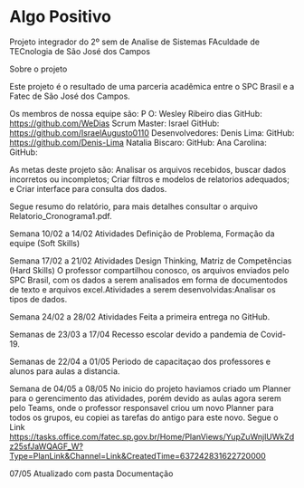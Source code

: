 # Algo Positivo
Projeto integrador do 2º sem de Analise de Sistemas
FAculdade de TECnologia de São José dos Campos 

Sobre o projeto

Este projeto é o resultado de uma parceria acadêmica entre o SPC Brasil e a Fatec de São José dos Campos.

Os membros de nossa equipe são:
    P O: Wesley Ribeiro dias
        GitHub: https://github.com/WeDias
    Scrum Master: Israel
        GitHub: https://github.com/IsraelAugusto0110
    Desenvolvedores:
    Denis Lima:
        GitHub: https://github.com/Denis-Lima
    Natalia Biscaro:
        GitHub:
    Ana Carolina:
        GitHub:

As metas deste projeto são:
    Analisar os arquivos recebidos, buscar dados incorretos ou incompletos;
    Criar filtros e modelos de relatorios adequados; e
    Criar interface para consulta dos dados. 

Segue resumo do relatório, para mais detalhes consultar o arquivo Relatorio_Cronograma1.pdf.

Semana 10/02 a 14/02
Atividades
Definição de Problema, Formação da equipe (Soft Skills)

Semana 17/02 a 21/02
Atividades
Design Thinking, Matriz de Competências (Hard Skills)
O professor compartilhou conosco, os arquivos enviados pelo SPC Brasil, com os dados a serem analisados em forma de documentodos de texto e arquivos excel.Atividades a serem desenvolvidas:Analisar os tipos de dados.

Semana 24/02 a 28/02
Atividades
Feita a primeira entrega no GitHub.

Semanas de 23/03 a 17/04
Recesso escolar devido a pandemia de Covid-19.

Semanas de 22/04 a 01/05
Periodo de capacitaçao dos professores e alunos para aulas a distancia.

Semana de 04/05 a 08/05
No inicio do projeto haviamos criado um Planner para o gerencimento das atividades, porém devido as aulas agora serem pelo Teams, onde o professor responsavel criou um novo Planner para todos os grupos, eu copiei as tarefas do antigo para este novo. Segue o Link
https://tasks.office.com/fatec.sp.gov.br/Home/PlanViews/YupZuWnjlUWkZdz25sfJaWQAGF_W?Type=PlanLink&Channel=Link&CreatedTime=637242831622720000

07/05
Atualizado com pasta Documentação